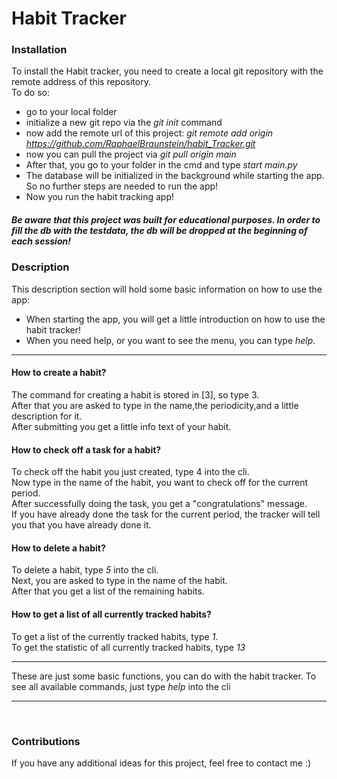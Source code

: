 # Habit Tracker

### Installation
To install the Habit tracker, you need to create a local git repository
with the remote address of this repository. <br>
To do so:<br>
- go to your local folder
- initialize a new git repo via the *git init* command
- now add the remote url of this project: *git remote add origin https://github.com/RaphaelBraunstein/habit_Tracker.git*
- now you can pull the project via *git pull origin main*
- After that, you go to your folder in the cmd and type *start main.py*
- The database will be initialized in the background while starting the app. So no further steps are needed to run the app! 
- Now you run the habit tracking app! 

##### Be aware that this project was built for educational purposes. In order to fill the db with the testdata, the db will be dropped at the beginning of each session!

### Description
This description section will hold some basic information on how to use the app:<br>

- When starting the app, you will get a little introduction on how to use the habit tracker!
- When you need help, or you want to see the menu, you can type *help*.
- - -
#### How to create a habit?
The command for creating a habit is stored in [3], so type 3.<br>
After that you are asked to type in the name,the periodicity,and a little description for it. <br> 
After submitting you get a little info text of your habit.

#### How to check off a task for a habit? <br>
To check off the habit you just created, type 4 into the cli. <br>
Now type in the name of the habit, you want to check  off for the current period. <br>
After successfully doing the task, you get a "congratulations" message. <br>
If you have already done the task for the current period, the tracker will tell you that you have already done it.

#### How to delete a habit? <br>
To delete a habit, type *5* into the cli. <br>
Next, you are asked to type in the name of the habit. <br>
After that you get a list of the remaining habits.


#### How to get a list of all currently tracked habits?<br>
To get a list of the currently tracked habits, type *1*. <br>
To get the statistic of all currently tracked habits, type *13*


----

These are just some basic functions, you can do with the habit tracker. To see all available commands, just type *help* into the cli

----
<br>

### Contributions

If you have any additional ideas for this project, feel free to contact me :)




